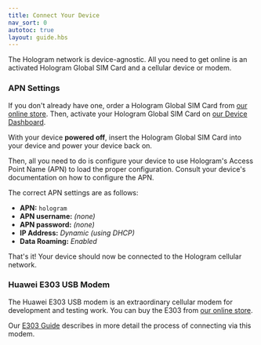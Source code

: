 ```yaml
---
title: Connect Your Device
nav_sort: 0
autotoc: true
layout: guide.hbs
---
```


The Hologram network is device-agnostic. All you need to get online
is an activated Hologram Global SIM Card and a cellular device or modem.

### APN Settings

If you don't already have one, order a Hologram Global SIM Card 
from [our online store](/store). Then, activate your Hologram Global 
SIM Card on [our Device Dashboard](https://dashboard.hologram.io).

With your device **powered off**, insert the Hologram Global SIM
Card into your device and power your device back on.

Then, all you need to do is configure your device to use Hologram's
Access Point Name (APN) to load the proper configuration.
Consult your device's documentation on how to configure the 
APN.

The correct APN settings are as follows:

* **APN:** `hologram`
* **APN username:** *(none)*
* **APN password:** *(none)*
* **IP Address:** *Dynamic (using DHCP)*
* **Data Roaming:** *Enabled*

That's it! Your device should now be connected to the Hologram cellular network.

### Huawei E303 USB Modem

The Huawei E303 USB modem is an extraordinary cellular
modem for development and testing work. You can buy the E303 from
[our online store](/store).

Our [E303 Guide](/docs/guide/connect/e303) describes in more detail the process
of connecting via this modem.

